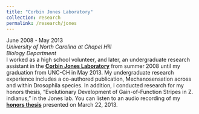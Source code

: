 ```yaml
---
title: "Corbin Jones Laboratory"
collection: research
permalink: /research/jones
---
```



June 2008 - May 2013  
*University of North Carolina at Chapel Hill  
Biology Department*  
I worked as a high school volunteer, and later, an undergraduate research assistant in the [**Corbin Jones Laboratory**](http://joneslab.web.unc.edu) from summer 2008 until my graduation from UNC-CH in May 2013. My undergraduate research experience includes a co-authored publication, Mechanosensation across and within Drosophila species. In addition, I conducted research for my honors thesis, “Evolutionary Development of Gain-of-Function Stripes in Z. indianus,” in the Jones lab. You can listen to an audio recording of my [**honors thesis**](https://soundcloud.com/brooke_wolford/unc-chapel-hill-quantitative) presented on March 22, 2013.
